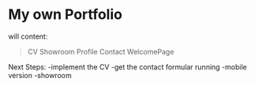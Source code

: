 # My own Portfolio

will content:

> CV
> Showroom
> Profile
> Contact
> WelcomePage

Next Steps:
-implement the CV
-get the contact formular running
-mobile version
-showroom
